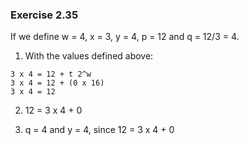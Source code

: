 ### Exercise 2.35
If we define w = 4, x = 3, y = 4, p = 12 and q = 12/3 = 4.

1. With the values defined above:  
```
3 x 4 = 12 + t 2^w
3 x 4 = 12 + (0 x 16)
3 x 4 = 12
```

2. 12 = 3 x 4 + 0  

3. q = 4 and y = 4, since 12 = 3 x 4 + 0  
